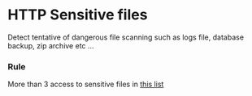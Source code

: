 # HTTP Sensitive files

Detect tentative of dangerous file scanning such as logs file, database backup, zip archive etc ...

### Rule
More than 3 access to sensitive files in [this list](https://raw.githubusercontent.com/crowdsecurity/sec-lists/master/web/sensitive_data.txt)